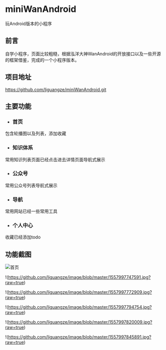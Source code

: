 # miniWanAndroid
玩Android版本的小程序

## 前言
自学小程序，页面比较粗糙，根据泓洋大神WanAndroid的开放接口以及一些开源的框架借鉴，完成的一个小程序版本。

## 项目地址
https://github.com/liguangze/miniWanAndroid.git

## 主要功能
- ### 首页
包含轮播图以及列表，添加收藏

- ### 知识体系
常用知识列表页面已经点击进去详情页面导航式展示

- ### 公众号
常用公众号列表导航式展示

- ### 导航
常用网站已经一些常用工具

- ### 个人中心
收藏已经添加todo



## 功能截图

![首页](https://github.com/liguangze/image/blob/master/1557997465486.jpg?raw=true)

!(https://github.com/liguangze/image/blob/master/1557997747591.jpg?raw=true)

!(https://github.com/liguangze/image/blob/master/1557997772909.jpg?raw=true)

!(https://github.com/liguangze/image/blob/master/1557997794754.jpg?raw=true)

!(https://github.com/liguangze/image/blob/master/1557997820009.jpg?raw=true)

!(https://github.com/liguangze/image/blob/master/1557997845891.jpg?raw=true)
